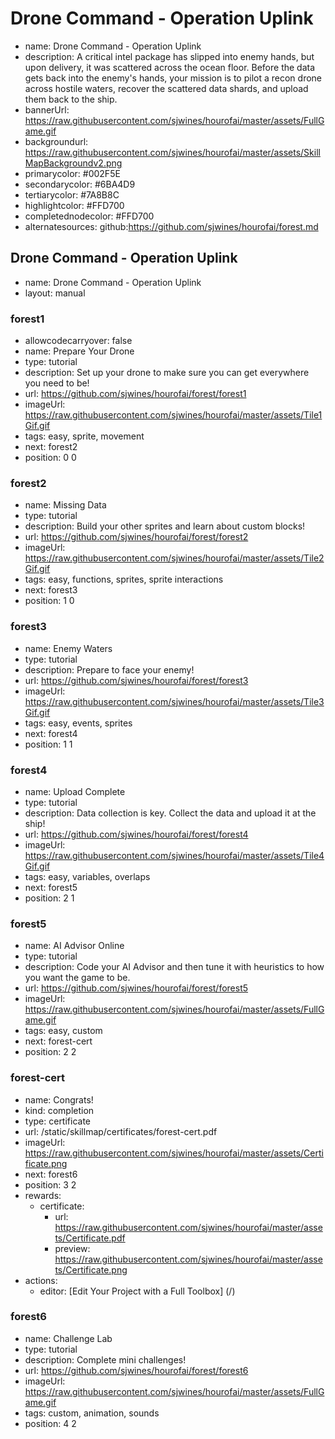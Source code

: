 # Drone Command - Operation Uplink
* name: Drone Command - Operation Uplink
* description: A critical intel package has slipped into enemy hands, but upon delivery, it was scattered across the ocean floor. Before the data gets back into the enemy's hands, your mission is to pilot a recon drone across hostile waters, recover the scattered data shards, and upload them back to the ship.
* bannerUrl: https://raw.githubusercontent.com/sjwines/hourofai/master/assets/FullGame.gif
* backgroundurl: https://raw.githubusercontent.com/sjwines/hourofai/master/assets/SkillMapBackgroundv2.png
* primarycolor: #002F5E
* secondarycolor: #6BA4D9
* tertiarycolor: #7A8B8C
* highlightcolor: #FFD700
* completednodecolor: #FFD700
* alternatesources: github:https://github.com/sjwines/hourofai/forest.md

## Drone Command - Operation Uplink
* name: Drone Command - Operation Uplink
* layout: manual

### forest1
* allowcodecarryover: false
* name: Prepare Your Drone
* type: tutorial
* description: Set up your drone to make sure you can get everywhere you need to be!
* url: https://github.com/sjwines/hourofai/forest/forest1
* imageUrl: https://raw.githubusercontent.com/sjwines/hourofai/master/assets/Tile1Gif.gif
* tags: easy, sprite, movement
* next: forest2
* position: 0 0

### forest2
* name: Missing Data
* type: tutorial
* description: Build your other sprites and learn about custom blocks!
* url: https://github.com/sjwines/hourofai/forest/forest2
* imageUrl: https://raw.githubusercontent.com/sjwines/hourofai/master/assets/Tile2Gif.gif
* tags: easy, functions, sprites, sprite interactions
* next: forest3
* position: 1 0

### forest3
* name: Enemy Waters
* type: tutorial
* description: Prepare to face your enemy!
* url: https://github.com/sjwines/hourofai/forest/forest3
* imageUrl: https://raw.githubusercontent.com/sjwines/hourofai/master/assets/Tile3Gif.gif
* tags: easy, events, sprites
* next: forest4
* position: 1 1

### forest4
* name: Upload Complete
* type: tutorial
* description: Data collection is key. Collect the data and upload it at the ship!
* url: https://github.com/sjwines/hourofai/forest/forest4
* imageUrl: https://raw.githubusercontent.com/sjwines/hourofai/master/assets/Tile4Gif.gif
* tags: easy, variables, overlaps
* next: forest5
* position: 2 1

### forest5
* name: AI Advisor Online
* type: tutorial
* description: Code your AI Advisor and then tune it with heuristics to how you want the game to be.
* url: https://github.com/sjwines/hourofai/forest/forest5
* imageUrl: https://raw.githubusercontent.com/sjwines/hourofai/master/assets/FullGame.gif
* tags: easy, custom
* next: forest-cert
* position: 2 2



### forest-cert
* name: Congrats!
* kind: completion
* type: certificate
* url: /static/skillmap/certificates/forest-cert.pdf
* imageUrl: https://raw.githubusercontent.com/sjwines/hourofai/master/assets/Certificate.png
* next: forest6
* position: 3 2
* rewards:
    * certificate:
        * url: https://raw.githubusercontent.com/sjwines/hourofai/master/assets/Certificate.pdf
        * preview: https://raw.githubusercontent.com/sjwines/hourofai/master/assets/Certificate.png
* actions:
    * editor: [Edit Your Project with a Full Toolbox] (/)


### forest6
* name: Challenge Lab
* type: tutorial
* description: Complete mini challenges!
* url: https://github.com/sjwines/hourofai/forest/forest6
* imageUrl: https://raw.githubusercontent.com/sjwines/hourofai/master/assets/FullGame.gif
* tags: custom, animation, sounds
* position: 4 2
